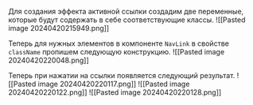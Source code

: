 Для создания эффекта активной ссылки создадим две переменные, которые будут содержать в себе соответствующие классы.
![[Pasted image 20240420215949.png]]

Теперь для нужных элементов в компоненте `NavLink` в свойстве `className` пропишем следующую конструкцию.
![[Pasted image 20240420220048.png]]

Теперь при нажатии на ссылки появляется следующий результат.
![[Pasted image 20240420220117.png]]
![[Pasted image 20240420220122.png]]
![[Pasted image 20240420220128.png]]